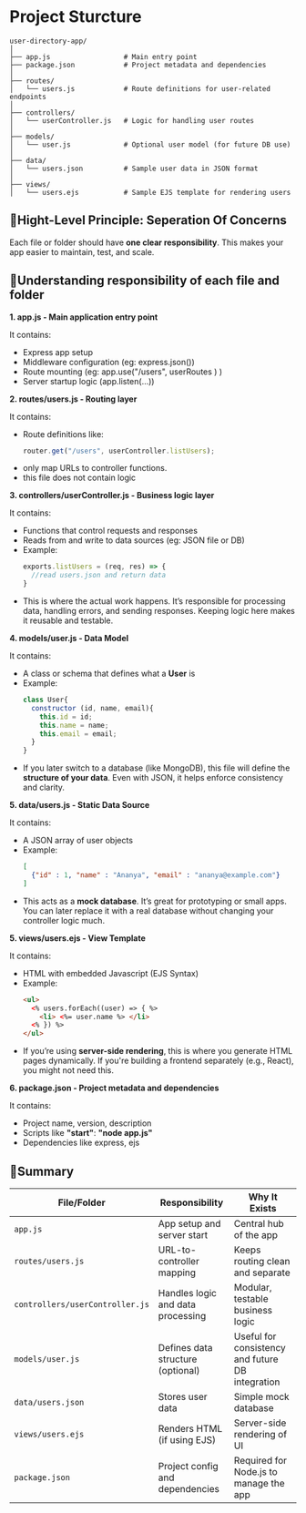# Project Sturcture
```
user-directory-app/
│
├── app.js                  # Main entry point
├── package.json            # Project metadata and dependencies
│
├── routes/
│   └── users.js            # Route definitions for user-related endpoints
│
├── controllers/
│   └── userController.js   # Logic for handling user routes
│
├── models/
│   └── user.js             # Optional user model (for future DB use)
│
├── data/
│   └── users.json          # Sample user data in JSON format
│
├── views/
│   └── users.ejs           # Sample EJS template for rendering users
```
## 🔹Hight-Level Principle: Seperation Of Concerns
Each file or folder should have **one clear responsibility**. This makes your app easier to maintain, test, and scale.

## 🔹Understanding responsibility of each file and folder
**1. app.js - Main application entry point**

It contains:
- Express app setup
- Middleware configuration (eg: express.json())
- Route mounting (eg: app.use("/users", userRoutes ) )
- Server startup logic (app.listen(...))


**2. routes/users.js - Routing layer**

It contains:
- Route definitions like:
  ```js
  router.get("/users", userController.listUsers);
  ```
- only map URLs to controller functions.
- this file does not contain logic


**3. controllers/userController.js - Business logic layer**

It contains:
- Functions that control requests and responses
- Reads from and write to data sources (eg: JSON file or DB)
- Example:
  ```js
  exports.listUsers = (req, res) => {
    //read users.json and return data
  }
  ```
- This is where the actual work happens. It’s responsible for processing data, handling errors, and sending responses. Keeping logic here makes it reusable and testable.

**4. models/user.js - Data Model**

It contains:
- A class or schema that defines what a **User** is
- Example:
  ```js
  class User{
    constructor (id, name, email){
      this.id = id;
      this.name = name;
      this.email = email;
    }
  }
  ```
- If you later switch to a database (like MongoDB), this file will define the **structure of your data**. Even with JSON, it helps enforce consistency and clarity.


**5. data/users.js - Static Data Source**

It contains:
- A JSON array of user objects
- Example:
  ```json
  [
    {"id" : 1, "name" : "Ananya", "email" : "ananya@example.com"}
  ]
  ```
- This acts as a **mock database**. It’s great for prototyping or small apps. You can later replace it with a real database without changing your controller logic much.


**5. views/users.ejs - View Template**

It contains:
- HTML with embedded Javascript (EJS Syntax)
- Example:
  ```HTML
  <ul>
    <% users.forEach((user) => { %>
      <li> <%= user.name %> </li>
    <% }) %>
  </ul>
  ```
- If you’re using **server-side rendering**, this is where you generate HTML pages dynamically. If you're building a frontend separately (e.g., React), you might not need this.


**6. package.json - Project metadata and dependencies**

It contains:
- Project name, version, description
- Scripts like **"start"**: **"node app.js"**
- Dependencies like express, ejs  


## 🔹Summary

| File/Folder                         | Responsibility                          | Why It Exists                                           |
|-------------------------------------|------------------------------------------|---------------------------------------------------------|
| `app.js`                            | App setup and server start               | Central hub of the app                                  |
| `routes/users.js`                   | URL-to-controller mapping                | Keeps routing clean and separate                        |
| `controllers/userController.js`     | Handles logic and data processing        | Modular, testable business logic                        |
| `models/user.js`                    | Defines data structure (optional)        | Useful for consistency and future DB integration        |
| `data/users.json`                   | Stores user data                         | Simple mock database                                    |
| `views/users.ejs`                   | Renders HTML (if using EJS)              | Server-side rendering of UI                             |
| `package.json`                      | Project config and dependencies          | Required for Node.js to manage the app                  |

